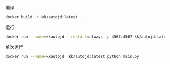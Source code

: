 编译
```bash
docker build -t kk/autojd:latest .
```

运行

```bash
docker run --name=kkautojd --restart=always -p 4567:4567 kk/autojd:latest 


```

单次运行

```bash
docker run --name=kkautojd  kk/autojd:latest python main.py

```